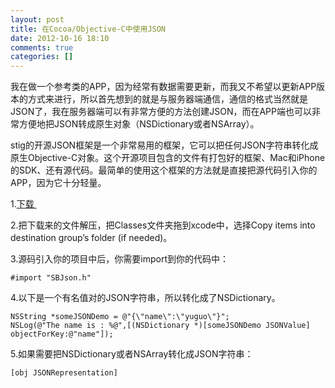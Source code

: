 ```yaml
---
layout: post
title: 在Cocoa/Objective-C中使用JSON
date: 2012-10-16 18:10
comments: true
categories: []
---
```

我在做一个参考类的APP，因为经常有数据需要更新，而我又不希望以更新APP版本的方式来进行，所以首先想到的就是与服务器端通信，通信的格式当然就是JSON了，我在服务器端可以有非常方便的方法创建JSON，而在APP端也可以非常方便地把JSON转成原生对象（NSDictionary或者NSArray）。

stig的开源JSON框架是一个非常易用的框架，它可以把任何JSON字符串转化成原生Objective-C对象。这个开源项目包含的文件有打包好的框架、Mac和iPhone的SDK、还有源代码。最简单的使用这个框架的方法就是直接把源代码引入你的APP，因为它十分轻量。

1.<a href="https://github.com/stig/json-framework">下载 </a>

2.把下载来的文件解压，把Classes文件夹拖到xcode中，选择Copy items into destination group’s folder (if needed)。

3.源码引入你的项目中后，你需要import到你的代码中：

```
#import "SBJson.h"
```
4.以下是一个有名值对的JSON字符串，所以转化成了NSDictionary。

```
NSString *someJSONDemo = @"{\"name\":\"yuguo\"}";
NSLog(@"The name is : %@",[(NSDictionary *)[someJSONDemo JSONValue] objectForKey:@"name"]);
```
5.如果需要把NSDictionary或者NSArray转化成JSON字符串：

```
[obj JSONRepresentation]
```

